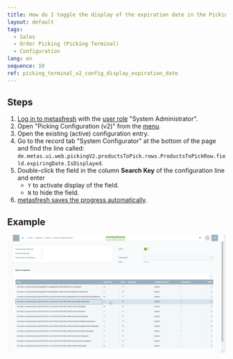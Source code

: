 ```yaml
---
title: How do I toggle the display of the expiration date in the Picking Terminal (v2)? (System Administrator)
layout: default
tags:
  - Sales
  - Order Picking (Picking Terminal)
  - Configuration
lang: en
sequence: 10
ref: picking_terminal_v2_config_display_expiration_date
---
```


## Steps
1. [Log in to metasfresh](Login) with the [user role](NewUserRole) "System Administrator".
1. Open "Picking Configuration (v2)" from the [menu](Menu).
1. Open the existing (active) configuration entry.
1. Go to the record tab "System Configurator" at the bottom of the page and find the line called:<br>
`de.metas.ui.web.pickingV2.productsToPick.rows.ProductsToPickRow.field.expiringDate.IsDisplayed`.
1. Double-click the field in the column **Search Key** of the configuration line and enter
    - `Y` to activate display of the field.
    - `N` to hide the field.
1. [metasfresh saves the progress automatically](Saveindicator).

## Example
<kbd><img src="assets/picking_terminal_v2_config_display_expiration_date.png" alt="Fig.: Set the configuration entry to 'Y' for the expiration date to show in the picking terminal (v2)"></kbd>
